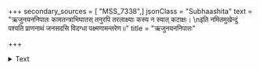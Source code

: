 +++
secondary_sources = [ "MSS_7338",]
jsonClass = "Subhaashita"
text = "ऋजुनयननिपातः कामतन्त्राभिघातस् तनुरपि तरलाक्ष्याः कस्य न स्यात् कटाक्षः।  \nइति नमितमुखेन्दुं पश्यति प्राणनाथं जनसदसि विदग्धा पक्ष्मणामन्तरेण॥"
title = "ऋजुनयननिपातः"

+++

<details><summary>Text</summary>

ऋजुनयननिपातः कामतन्त्राभिघातस् तनुरपि तरलाक्ष्याः कस्य न स्यात् कटाक्षः।  
इति नमितमुखेन्दुं पश्यति प्राणनाथं जनसदसि विदग्धा पक्ष्मणामन्तरेण॥
</details>
